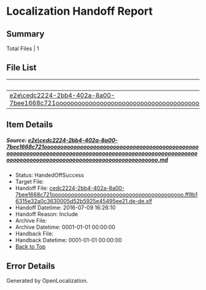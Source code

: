 # <a name='report-top'></a> Localization Handoff Report

## Summary
 Total Files | 1

## File List
 Source File | Status | Details 
 ----------- | ------ | ------- 
 [e2e\cedc2224-2bb4-402a-8a00-7bee1668c721ooooooooooooooooooooooooooooooooooooooooooooooooooooooooooooooooooooooooooooooooooooooooooooooooooooooooooooooooooooooooooooooooooooooooooooooooooooooo.md](https://github.com/OpenLocalizationTestOrg/oltest/blob/83ccf603950b227d366b0c9363f1af4268610c7b/e2e/cedc2224-2bb4-402a-8a00-7bee1668c721ooooooooooooooooooooooooooooooooooooooooooooooooooooooooooooooooooooooooooooooooooooooooooooooooooooooooooooooooooooooooooooooooooooooooooooooooooooooo.md) | HandedOffSuccess | [Details](#91692cc45efcba9571b57332ebbd1fbf5ebae5092)

## Item Details
##### <a name='91692cc45efcba9571b57332ebbd1fbf5ebae5092'></a> Source: [e2e\cedc2224-2bb4-402a-8a00-7bee1668c721ooooooooooooooooooooooooooooooooooooooooooooooooooooooooooooooooooooooooooooooooooooooooooooooooooooooooooooooooooooooooooooooooooooooooooooooooooooooo.md](https://github.com/OpenLocalizationTestOrg/oltest/blob/83ccf603950b227d366b0c9363f1af4268610c7b/e2e/cedc2224-2bb4-402a-8a00-7bee1668c721ooooooooooooooooooooooooooooooooooooooooooooooooooooooooooooooooooooooooooooooooooooooooooooooooooooooooooooooooooooooooooooooooooooooooooooooooooooooo.md)
* Status: HandedOffSuccess
* Target File: 
* Handoff File: [cedc2224-2bb4-402a-8a00-7bee1668c721ooooooooooooooooooooooooooooooooooooooooo.ff9b16315e32a0c3630005d52b5925e45495ee21.de-de.xlf](https://github.com/OpenLocalizationTestOrg/olhandoff-e2e/blob/e9d53db00122706dba94893b1643d740b4ad194d/ol-handoff/OpenLocalizationTestOrg/oltest-dede-fly/ci/ht/cedc2224-2bb4-402a-8a00-7bee1668c721ooooooooooooooooooooooooooooooooooooooooo.ff9b16315e32a0c3630005d52b5925e45495ee21.de-de.xlf)
* Handoff Datetime: 2016-07-09 16:26:10
* Handoff Reason: Include
* Archive File: 
* Archive Datetime: 0001-01-01 00:00:00
* Handback File: 
* Handback Datetime: 0001-01-01 00:00:00
* [Back to Top](#report-top)


## Error Details

Generated by OpenLocalization.
